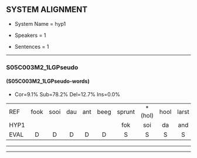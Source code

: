 
## SYSTEM ALIGNMENT

- System Name = hyp1

- Speakers = 1

- Sentences = 1

---

### S05C003M2_1LGPseudo

#### (S05C003M2_1LGPseudo-words)

- Cor=9.1%	Sub=78.2%	Del=12.7%	Ins=0.0%

|  |  |  |  |  |  |  |  |  |  |  |  |  |  |  |  |  |  |  |  |  |  |  |  |  |  |  |  |  |  |  |  |  |  |  |  |  |  |  |  |  |  |  |  |  |  |  |  |  |  |  |  |  |  |  |  |
|:--- |:---:|:---:|:---:|:---:|:---:|:---:|:---:|:---:|:---:|:---:|:---:|:---:|:---:|:---:|:---:|:---:|:---:|:---:|:---:|:---:|:---:|:---:|:---:|:---:|:---:|:---:|:---:|:---:|:---:|:---:|:---:|:---:|:---:|:---:|:---:|:---:|:---:|:---:|:---:|:---:|:---:|:---:|:---:|:---:|:---:|:---:|:---:|:---:|:---:|:---:|:---:|:---:|:---:|:---:|:---:|
| REF | fook | sooi | dau | ant | beeg | sprunt | *(hol) | hool | larst | vout | * | zwoei | fam | rachts | * | vaap | sprieuw | keng*(ken) | swoers | doer | * | * | plirt | jien | blard | guul | * | hoekt | * | *(nieuw) | neeuw | noork | vid*(vind) | * | * | * | zans | leum | haans | spaai | * | sjalt | heik | * | * | sank | roen | frijk | *(een) | eem | schard | grek | dron | snaaf | stuid |
| HYP1 |  |  |  |  |  | fok | soi | da | and | d | sprnd | ho | las | vat | g | fan | rav | vap | sprinnl | ken | sswors | gop | de | rt | en | t | el | hoekt |  | ne | n | n | doort | veetniet | ss | aons | svens | uhm | hs | sp | gi | gd | heik |  | na | sank | oedn | frijk | en | én | gaat | grek | drom | snaf | sdet |
| EVAL | D | D | D | D | D | S | S | S | S | S | S | S | S | S | S | S | S | S | S | S | S | S | S | S | S | S | S |  | D | S | S | S | S | S | S | S | S | S | S | S | S | S |  | D | S |  | S |  | S | S | S |  | S | S | S |
---

---
